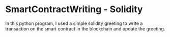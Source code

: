 # SmartContractWriting - Solidity

In this python program, I used a simple solidity greeting to write a transaction on the smart contract in the blockchain and update the greeting.
